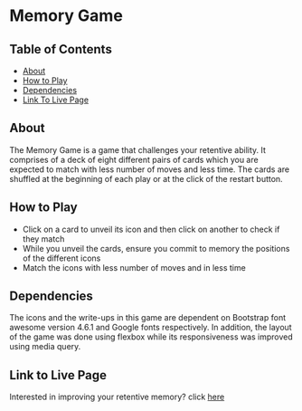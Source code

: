 # Memory Game

## Table of Contents

* [About](#About)
* [How to Play](#Howtoplay)
* [Dependencies](#Dependencies)
* [Link To Live Page](#linktolivepage)

## About

The Memory Game is a game that challenges your retentive ability. It comprises of a deck of eight different pairs of cards which you are expected to match with less number of moves and less time. The cards are shuffled at the beginning of each play or at the click of the restart button.

## How to Play

* Click on a card to unveil its icon and then click on another to check if they match
* While you unveil the cards, ensure you commit to memory the positions of the different icons
* Match the icons with less number of moves and in less time

## Dependencies

The icons and the write-ups in this game are dependent on Bootstrap font awesome version 4.6.1 and Google fonts respectively. In addition, the layout of the game was done using flexbox while its responsiveness was improved using media query.

## Link to Live Page

Interested in improving your retentive memory? click [here](https://francesakor.github.io/Memory-Game/)
